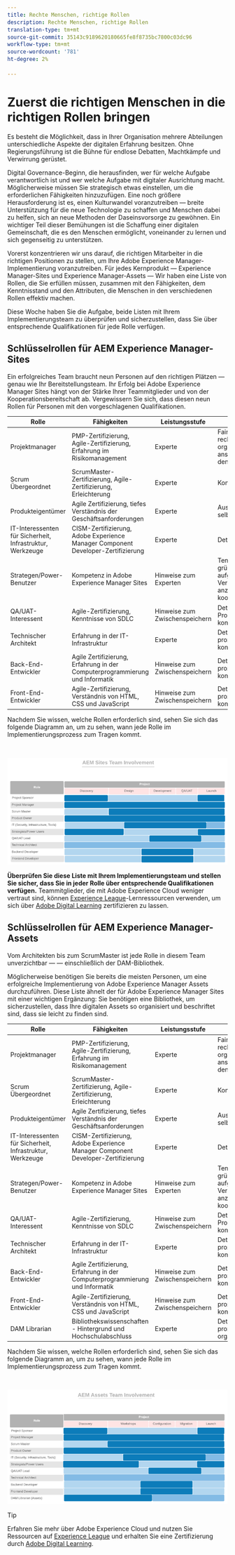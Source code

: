 ```yaml
---
title: Rechte Menschen, richtige Rollen
description: Rechte Menschen, richtige Rollen
translation-type: tm+mt
source-git-commit: 35143c9189620180665fe8f8735bc7800c03dc96
workflow-type: tm+mt
source-wordcount: '781'
ht-degree: 2%

---
```



# **Zuerst die richtigen Menschen in die richtigen Rollen bringen**

Es besteht die Möglichkeit, dass in Ihrer Organisation mehrere Abteilungen unterschiedliche Aspekte der digitalen Erfahrung besitzen. Ohne Regierungsführung ist die Bühne für endlose Debatten, Machtkämpfe und Verwirrung gerüstet.

Digital Governance-Beginn, die herausfinden, wer für welche Aufgabe verantwortlich ist und wer welche Aufgabe mit digitaler Ausrichtung macht. Möglicherweise müssen Sie strategisch etwas einstellen, um die erforderlichen Fähigkeiten hinzuzufügen. Eine noch größere Herausforderung ist es, einen Kulturwandel voranzutreiben — breite Unterstützung für die neue Technologie zu schaffen und Menschen dabei zu helfen, sich an neue Methoden der Daseinsvorsorge zu gewöhnen. Ein wichtiger Teil dieser Bemühungen ist die Schaffung einer digitalen Gemeinschaft, die es den Menschen ermöglicht, voneinander zu lernen und sich gegenseitig zu unterstützen.

Vorerst konzentrieren wir uns darauf, die richtigen Mitarbeiter in die richtigen Positionen zu stellen, um Ihre Adobe Experience Manager-Implementierung voranzutreiben. Für jedes Kernprodukt — Experience Manager-Sites und Experience Manager-Assets — Wir haben eine Liste von Rollen, die Sie erfüllen müssen, zusammen mit den Fähigkeiten, dem Kenntnisstand und den Attributen, die Menschen in den verschiedenen Rollen effektiv machen.

Diese Woche haben Sie die Aufgabe, beide Listen mit Ihrem Implementierungsteam zu überprüfen und sicherzustellen, dass Sie über entsprechende Qualifikationen für jede Rolle verfügen.

## **Schlüsselrollen für AEM Experience Manager-Sites**

Ein erfolgreiches Team braucht neun Personen auf den richtigen Plätzen — genau wie Ihr Bereitstellungsteam. Ihr Erfolg bei Adobe Experience Manager Sites hängt von der Stärke Ihrer Teammitglieder und von der Kooperationsbereitschaft ab. Vergewissern Sie sich, dass diesen neun Rollen
für Personen mit den vorgeschlagenen Qualifikationen.

| Rolle | Fähigkeiten | Leistungsstufe | Qualität |
|--- |--- |--- |--- |
| Projektmanager | PMP-Zertifizierung, Agile-Zertifizierung, Erfahrung im Risikomanagement | Experte | Faire, konsequente, rechenschaftspflichtige, organisierte, positive, anständige, willkürliche, den Wandel akzeptable |
| Scrum Übergeordnet | ScrumMaster-Zertifizierung, Agile-Zertifizierung, Erleichterung | Experte | Konsistent, kreativ |
| Produkteigentümer | Agile Zertifizierung, tiefes Verständnis der Geschäftsanforderungen | Experte | Ausgewogen, selbstbewusst |
| IT-Interessenten für Sicherheit, Infrastruktur, Werkzeuge | CISM-Zertifizierung, Adobe Experience Manager Component Developer-Zertifizierung | Experte | Detailorientiert |
| Strategen/Power-Benutzer | Kompetenz in Adobe Experience Manager Sites | Hinweise zum Experten | Tenaciös, neugierig, gründlich, aufgeschlossen, bereit, Veränderung anzunehmen, kooperativ |
| QA/UAT-Interessent | Agile-Zertifizierung, Kenntnisse von SDLC | Hinweise zum Zwischenspeichern | Detail-orientiert, Prozessantrieb, konsistent |
| Technischer Architekt | Erfahrung in der IT-Infrastruktur | Experte | Detail-orientiert, prozessgesteuert, konsistent |
| Back-End-Entwickler | Agile Zertifizierung, Erfahrung in der Computerprogrammierung und Informatik | Hinweise zum Zwischenspeichern | Detail-orientiert, prozessgesteuert, konsistent |
| Front-End-Entwickler | Agile-Zertifizierung, Verständnis von HTML, CSS und JavaScript | Hinweise zum Zwischenspeichern | Detail-orientiert, prozessgesteuert, konsistent |

Nachdem Sie wissen, welche Rollen erforderlich sind, sehen Sie sich das folgende Diagramm an, um zu sehen, wann jede Rolle im Implementierungsprozess zum Tragen kommt.

<br>

![](assets/team_involvement.png)

**Überprüfen Sie diese Liste mit Ihrem Implementierungsteam und stellen Sie sicher, dass Sie in jeder Rolle über entsprechende Qualifikationen verfügen.** Teammitglieder, die mit Adobe Experience Cloud weniger vertraut sind, können [Experience League](https://experienceleague.adobe.com/#recommended/solutions/experience-manager)-Lernressourcen verwenden, um sich über [Adobe Digital Learning](https://learning.adobe.com/certification.html) zertifizieren zu lassen.

## **Schlüsselrollen für AEM Experience Manager-Assets**

Vom Architekten bis zum ScrumMaster ist jede Rolle in diesem Team unverzichtbar — — einschließlich der DAM-Bibliothek.

Möglicherweise benötigen Sie bereits die meisten Personen, um eine erfolgreiche Implementierung von Adobe Experience Manager Assets durchzuführen. Diese Liste ähnelt der für Adobe Experience Manager Sites mit einer wichtigen Ergänzung: Sie benötigen eine Bibliothek, um sicherzustellen, dass Ihre digitalen Assets so organisiert und beschriftet sind, dass sie leicht zu finden sind.

| Rolle | Fähigkeiten | Leistungsstufe | Qualität |
|--- |--- |--- |--- |
| Projektmanager | PMP-Zertifizierung, Agile-Zertifizierung, Erfahrung im Risikomanagement | Experte | Faire, konsequente, rechenschaftspflichtige, organisierte, positive, anständige, willkürliche, den Wandel akzeptable |
| Scrum Übergeordnet | ScrumMaster-Zertifizierung, Agile-Zertifizierung, Erleichterung | Experte | Konsistent, kreativ |
| Produkteigentümer | Agile Zertifizierung, tiefes Verständnis der Geschäftsanforderungen | Experte | Ausgewogen, selbstbewusst |
| IT-Interessenten für Sicherheit, Infrastruktur, Werkzeuge | CISM-Zertifizierung, Adobe Experience Manager Component Developer-Zertifizierung | Experte | Detailorientiert |
| Strategen/Power-Benutzer | Kompetenz in Adobe Experience Manager Sites | Hinweise zum Experten | Tenaciös, neugierig, gründlich, aufgeschlossen, bereit, Veränderung anzunehmen, kooperativ |
| QA/UAT-Interessent | Agile-Zertifizierung, Kenntnisse von SDLC | Hinweise zum Zwischenspeichern | Detail-orientiert, Prozessantrieb, konsistent |
| Technischer Architekt | Erfahrung in der IT-Infrastruktur | Experte | Detail-orientiert, prozessgesteuert, konsistent |
| Back-End-Entwickler | Agile Zertifizierung, Erfahrung in der Computerprogrammierung und Informatik | Hinweise zum Zwischenspeichern | Detail-orientiert, prozessgesteuert, konsistent |
| Front-End-Entwickler | Agile-Zertifizierung, Verständnis von HTML, CSS und JavaScript | Hinweise zum Zwischenspeichern | Detail-orientiert, prozessgesteuert, konsistent |
| DAM Librarian | Bibliothekswissenschaften - Hintergrund und Hochschulabschluss | Experte | Detail-orientiert, prozessgesteuert, organisiert |

Nachdem Sie wissen, welche Rollen erforderlich sind, sehen Sie sich das folgende Diagramm an, um zu sehen, wann jede Rolle im Implementierungsprozess zum Tragen kommt.

<br>

![](assets/team_involvement2.png)

>[!TIP]
>
> Erfahren Sie mehr über Adobe Experience Cloud und nutzen Sie Ressourcen auf [Experience League](https://experienceleague.adobe.com/#recommended/solutions/experience-manager) und erhalten Sie eine Zertifizierung durch [Adobe Digital Learning](https://learning.adobe.com/certification.html).
